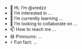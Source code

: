 - 👋 Hi, I’m @xredzz
- 👀 I’m interested in ...
- 🌱 I’m currently learning ...
- 💞️ I’m looking to collaborate on ...
- 📫 How to reach me ...
- 😄 Pronouns: ...
- ⚡ Fun fact: ...

<!---
xredzz/xredzz is a ✨ special ✨ repository because its `README.md` (this file) appears on your GitHub profile.
You can click the Preview link to take a look at your changes.
--->
